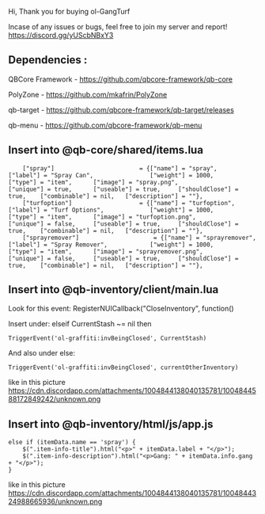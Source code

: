 Hi, Thank you for buying ol-GangTurf

Incase of any issues or bugs, feel free to join my server and report! https://discord.gg/yUScbNBxY3

## Dependencies :

QBCore Framework - https://github.com/qbcore-framework/qb-core

PolyZone - https://github.com/mkafrin/PolyZone

qb-target - https://github.com/qbcore-framework/qb-target/releases

qb-menu - https://github.com/qbcore-framework/qb-menu


## Insert into @qb-core/shared/items.lua 

```
	["spray"] 			   		 	 = {["name"] = "spray", 							["label"] = "Spray Can", 				["weight"] = 1000, 		["type"] = "item", 		["image"] = "spray.png", 				["unique"] = true, 		["useable"] = true, 	["shouldClose"] = true,    ["combinable"] = nil,   ["description"] = ""},
	["turfoption"] 			   		 = {["name"] = "turfoption", 						["label"] = "Turf Options", 			["weight"] = 1000, 		["type"] = "item", 		["image"] = "turfoption.png", 				["unique"] = false, 	["useable"] = true, 	["shouldClose"] = true,    ["combinable"] = nil,   ["description"] = ""},
	["sprayremover"] 			   		 = {["name"] = "sprayremover", 						["label"] = "Spray Remover", 			["weight"] = 1000, 		["type"] = "item", 		["image"] = "sprayremover.png", 				["unique"] = false, 	["useable"] = true, 	["shouldClose"] = true,    ["combinable"] = nil,   ["description"] = ""},
```

## Insert into @qb-inventory/client/main.lua

Look for this event: RegisterNUICallback("CloseInventory", function()

Insert under: elseif CurrentStash ~= nil then
```
TriggerEvent('ol-graffiti:invBeingClosed', CurrentStash)
```

And also under else: 
```
TriggerEvent('ol-graffiti:invBeingClosed', currentOtherInventory)
```
like in this picture https://cdn.discordapp.com/attachments/1004844138040135781/1004844588172849242/unknown.png

## Insert into @qb-inventory/html/js/app.js
```
else if (itemData.name == 'spray') {
  	$(".item-info-title").html("<p>" + itemData.label + "</p>");
    $(".item-info-description").html("<p>Gang: " + itemData.info.gang + "</p>");
} 
```
like in this picture https://cdn.discordapp.com/attachments/1004844138040135781/1004844324988665936/unknown.png